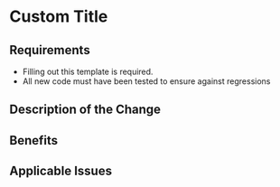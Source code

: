 # Custom Title

## Requirements

* Filling out this template is required.
* All new code must have been tested to ensure against regressions

## Description of the Change

<!-- We must be able to understand the design of your change from this description, so please walk us through the concepts. -->

## Benefits

<!-- What benefits will be realized by the code change? -->

## Applicable Issues

<!-- Enter any applicable Issues here -->
